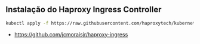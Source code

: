 ## Instalação do Haproxy Ingress Controller

```bash
kubectl apply -f https://raw.githubusercontent.com/haproxytech/kubernetes-ingress/v1.8/deploy/haproxy-ingress.yaml
```

- https://github.com/jcmoraisjr/haproxy-ingress